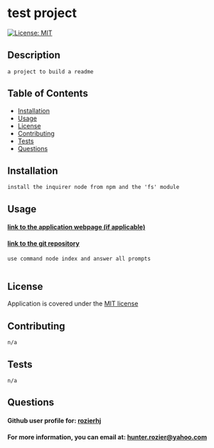 # test project
  [![License: MIT](https://img.shields.io/badge/License-MIT-yellow.svg)](https://opensource.org/licenses/MIT)

  ## Description 
    a project to build a readme

  ## Table of Contents

  - [Installation](#installation)
  - [Usage](#usage)
  - [License](#license)
  - [Contributing](#contributing)
  - [Tests](#tests)
  - [Questions](#questions)  

  ## Installation
    install the inquirer node from npm and the 'fs' module

  ## Usage

  #### [link to the application webpage (if applicable)]()
  #### [link to the git repository]()

    use command node index and answer all prompts

  ![]()

  ## License

  Application is covered under the [MIT license](https://opensource.org/licenses/MIT)

  ## Contributing
    n/a

  ## Tests
    n/a

  ## Questions

  #### Github user profile for: [rozierhj](https://github.com/rozierhj)
  #### For more information, you can email at: [hunter.rozier@yahoo.com](hunter.rozier@yahoo.com)
  
